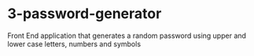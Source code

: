 # 3-password-generator
Front End application that generates a random password using upper and lower case letters, numbers and symbols

